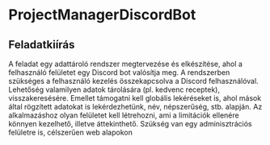 # ProjectManagerDiscordBot

## Feladatkiírás
A feladat egy adattároló rendszer megtervezése és elkészítése, ahol a felhasználó felületet egy Discord bot valósítja meg.
A rendszerben szükséges a felhasználó kezelés összekapcsolva a Discord felhasználóval. Lehetőség valamilyen adatok tárolására (pl. kedvenc receptek), visszakeresésére. Emellet támogatni kell globális lekéréseket is, ahol mások által rögzített adatokat is lekérdezhetünk, név, népszerűség, stb. alapján.
Az alkalmazáshoz olyan felületet kell létrehozni, ami a limitációk ellenére könnyen kezelhető, illetve áttekinthető.
Szükség van egy adminisztrációs felületre is, célszerűen web alapokon
